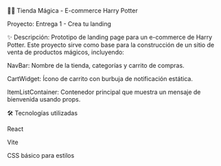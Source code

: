 🧙‍♂️ Tienda Mágica - E-commerce Harry Potter

Proyecto: Entrega 1 - Crea tu landing

✨ Descripción:
Prototipo de landing page para un e-commerce de Harry Potter. Este proyecto sirve como base para la construcción de un sitio de venta de productos mágicos, incluyendo:

NavBar: Nombre de la tienda, categorías y carrito de compras.

CartWidget: Ícono de carrito con burbuja de notificación estática.

ItemListContainer: Contenedor principal que muestra un mensaje de bienvenida usando props.

🛠 Tecnologías utilizadas

React

Vite

CSS básico para estilos